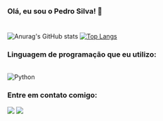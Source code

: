 ### Olá, eu sou o Pedro Silva! 👋

#

![Anurag's GitHub stats](https://github-readme-stats.vercel.app/api?username=PedrohSDev&show_icons=true&theme=dark)
[![Top Langs](https://github-readme-stats.vercel.app/api/top-langs/?username=PedrohSDev&layout=compact&theme=dark)](https://github.com/PedrohSDev/github-readme-stats)
### Linguagem de programação que eu utilizo:

<div style="display: inline _block"><br/>
<img align="center" alt="Python" src="https://img.shields.io/badge/Python-3776AB?style=for-the-badge&logo=python&logoColor=white" />
</div>

### Entre em contato comigo:

  <a href = "contatopedrohsdev@gmail.com"><img src="https://img.shields.io/badge/-Gmail-%23333?style=for-the-badge&logo=gmail&logoColor=white" target="_blank"></a>  <a href="https://www.linkedin.com/in/pedro-silva-1032a7243/" target="_blank"><img src="https://img.shields.io/badge/-LinkedIn-%230077B5?style=for-the-badge&logo=linkedin&logoColor=white" target="_blank"></a> 
